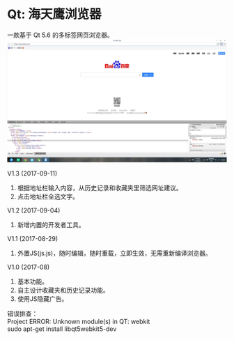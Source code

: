 # Qt: 海天鹰浏览器
一款基于 Qt 5.6 的多标签网页浏览器。  
![alt](preview.jpg)  

<p>V1.3 (2017-09-11)</p><ol><li>根据地址栏输入内容，从历史记录和收藏夹里筛选网址建议。</li><li>点击地址栏全选文字。</li></ol>
<p>V1.2 (2017-09-04)</p><ol><li>新增内置的开发者工具。</li></ol>
<p>V1.1 (2017-08-29)</p><ol><li>外置JS(js.js)，随时编辑，随时重载，立即生效，无需重新编译浏览器。</li></ol>
<p>V1.0 (2017-08)</p><ol><li>基本功能。</li><li>自主设计收藏夹和历史记录功能。</li><li>使用JS隐藏广告。</li></ol>

错误排查：  
Project ERROR: Unknown module(s) in QT: webkit  
sudo apt-get install libqt5webkit5-dev  